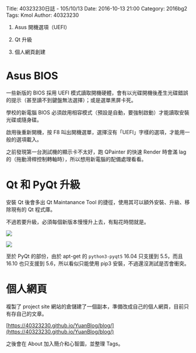 Title: 40323230日誌 - 105/10/13
Date: 2016-10-13 21:00
Category: 2016bg2
Tags: Kmol
Author: 40323230

1. Asus 開機選項（UEFI）

1. Qt 升級

1. 個人網頁創建

<!-- PELICAN_END_SUMMARY -->

Asus BIOS
===

一些新版的 BIOS 採用 UEFI 模式讀取開機硬體，會有以光碟開機後產生光碟錯誤的提示（甚至讀不到鍵盤無法選擇）；或是選單黑屏卡死。

學校的新電腦 BIOS 必須啟用相容模式（預設是自動，要強制啟動）才能讀取安裝光碟或隨身碟。

啟用後重新開機，按 F8 叫出開機選單，選擇沒有「UEFI」字樣的選項，才能用一般的選項載入。

之前發現第一台測試機的顯示卡不太好，跑 QPainter 的快速 Render 時會滿 lag 的（拖動滑桿控制轉軸時），所以想用新電腦的配備處理看看。

Qt 和 PyQt 升級
===

安裝 Qt 後會多出 Qt Maintanance Tool 的捷徑，使用其可以額外安裝、升級、移除現有的 Qt 程式庫。

不過若要升級，必須每個新版本慢慢升上去，有點花時間就是。

![](https://raw.githubusercontent.com/coursemdetw/project_site_files/gh-pages/files/2016spring/g2/Python_solvespace/1013_01.jpg)

![](https://raw.githubusercontent.com/coursemdetw/project_site_files/gh-pages/files/2016spring/g2/Python_solvespace/1013_02.jpg)

至於 PyQt 的部份，由於 apt-get 的 `python3-pyqt5` 16.04 只支援到 5.5，而且 16.10 也只支援到 5.6，所以看似只能使用 pip3 安裝，不過還沒測試是否會衝突。

個人網頁
===

複製了 project site 網站的倉儲建了一個副本，準備改成自己的個人網頁，目前只有存自己的文章。

[https://40323230.github.io/YuanBlog/blog/](https://40323230.github.io/YuanBlog/blog/)

之後會在 About 加入簡介和心智圖，並整理 Tags。